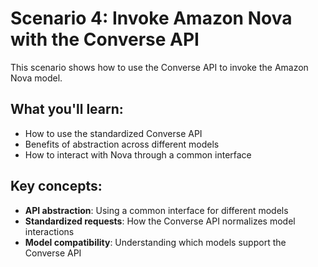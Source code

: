 # Scenario 4: Invoke Amazon Nova with the Converse API

This scenario shows how to use the Converse API to invoke the Amazon Nova model.

## What you'll learn:
- How to use the standardized Converse API
- Benefits of abstraction across different models
- How to interact with Nova through a common interface

## Key concepts:
- **API abstraction**: Using a common interface for different models
- **Standardized requests**: How the Converse API normalizes model interactions
- **Model compatibility**: Understanding which models support the Converse API 